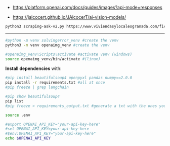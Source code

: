 * https://platform.openai.com/docs/guides/images?api-mode=responses

* https://jalcocert.github.io/JAlcocerT/ai-vision-models/


```sh
python3 scraping-ask-v2.py https://www.viviendasylocalesgranada.com/ficha/chalet/otura/urbanizacion-los-alijares/4348/13194834/es/ "What are your general comments about this property based on the images?" > comments_property_alijares.mdx
```

---

```sh
#python -m venv solvingerror_venv #create the venv
python3 -m venv openaimg_venv #create the venv

#openaimg_venv\Scripts\activate #activate venv (windows)
source openaimg_venv/bin/activate #(linux)
```

**Install dependencies** with:

```sh
#pip install beautifulsoup4 openpyxl pandas numpy==2.0.0
pip install -r requirements.txt #all at once
#pip freeze | grep langchain

#pip show beautifulsoup4
pip list
#pip freeze > requirements_output.txt #generate a txt with the ones you have!
```

```sh
source .env

#export OPENAI_API_KEY="your-api-key-here"
#set OPENAI_API_KEY=your-api-key-here
#$env:OPENAI_API_KEY="your-api-key-here"
echo $OPENAI_API_KEY
```